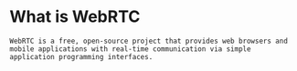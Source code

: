 # What is WebRTC
`WebRTC is a free, open-source project that provides web browsers and mobile applications with real-time communication via simple application programming interfaces.`
